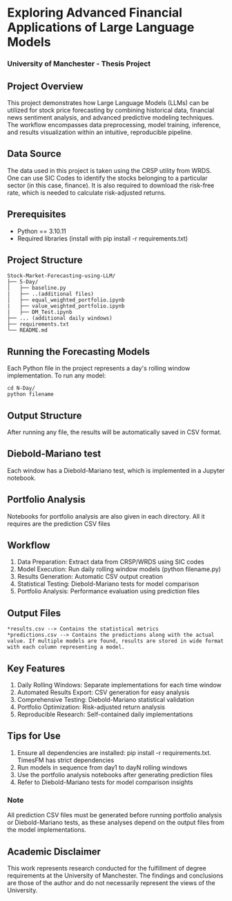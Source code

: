 # Exploring Advanced Financial Applications of Large Language Models
### University of Manchester - Thesis Project

## Project Overview
This project demonstrates how Large Language Models (LLMs) can be utilized for stock price forecasting by combining historical data, financial news sentiment analysis, and advanced predictive modeling techniques. The workflow encompasses data preprocessing, model training, inference, and results visualization within an intuitive, reproducible pipeline.

## Data Source
The data used in this project is taken using the CRSP utility from WRDS. One can use SIC Codes to identify the stocks belonging to a particular sector (in this case, finance). It is also required to download the risk-free rate, which is needed to calculate risk-adjusted returns. 

## Prerequisites
- Python == 3.10.11
- Required libraries (install with pip install -r requirements.txt)

## Project Structure
```
Stock-Market-Forecasting-using-LLM/
├── 5-Day/
│   ├── baseline.py
|   ├── ..(additional files)
│   ├── equal_weighted_portfolio.ipynb
|   ├── value_weighted_portfolio.ipynb
|   ├── DM_Test.ipynb
├── ... (additional daily windows)
├── requirements.txt
└── README.md
```
## Running the Forecasting Models
Each Python file in the project represents a day's rolling window implementation. To run any model: 
```
cd N-Day/
python filename
```
## Output Structure
After running any file, the results will be automatically saved in CSV format.

## Diebold-Mariano test
Each window has a Diebold-Mariano test, which is implemented in a Jupyter notebook.

## Portfolio Analysis
Notebooks for portfolio analysis are also given in each directory. All it requires are the prediction CSV files 

## Workflow
1. Data Preparation: Extract data from CRSP/WRDS using SIC codes
2. Model Execution: Run daily rolling window models (python filename.py)
3. Results Generation: Automatic CSV output creation
4. Statistical Testing: Diebold-Mariano tests for model comparison
5. Portfolio Analysis: Performance evaluation using prediction files

## Output Files
```
*results.csv --> Contains the statistical metrics
*predictions.csv --> Contains the predictions along with the actual value. If multiple models are found, results are stored in wide format with each column representing a model.
```
## Key Features 
1. Daily Rolling Windows: Separate implementations for each time window
2. Automated Results Export: CSV generation for easy analysis
3. Comprehensive Testing: Diebold-Mariano statistical validation
4. Portfolio Optimization: Risk-adjusted return analysis
5. Reproducible Research: Self-contained daily implementations

## Tips for Use
1. Ensure all dependencies are installed: pip install -r requirements.txt. TimesFM has strict dependencies 
2. Run models in sequence from day1 to dayN rolling windows
3. Use the portfolio analysis notebooks after generating prediction files
4. Refer to Diebold-Mariano tests for model comparison insights

### Note
All prediction CSV files must be generated before running portfolio analysis or Diebold-Mariano tests, as these analyses depend on the output files from the model implementations.

## Academic Disclaimer
This work represents research conducted for the fulfillment of degree requirements at the University of Manchester. The findings and conclusions are those of the author and do not necessarily represent the views of the University.
